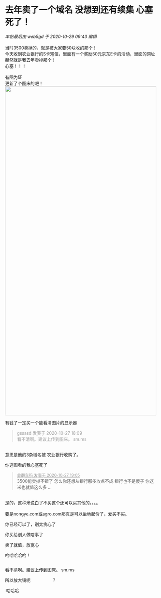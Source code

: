 # 去年卖了一个域名 没想到还有续集 心塞死了！


<i class="pstatus"> 本帖最后由 web5gd 于 2020-10-29 09:43 编辑 </i><br />
<br />
当时3500卖掉的，就是被大家要50块收的那个！<br />
今天收到农业银行的S卡短信，里面有一个奖励50元京东E卡的活动，里面的网址赫然就是我去年卖掉那个！<br />
心塞！！！<br />
<br />
有图为证 <br />
更新了个图床的吧！<br />
<img id="aimg_x5f92" onclick="zoom(this, this.src, 0, 0, 0)" class="zoom" width="500" height="1083" src="https://pic.feiji.work/images/2020/10/28/Screenshot_2020-10-27-17-36-08-870_com.android.mms.md.jpg" border="0" alt="" />

<img src="static/image/smiley/default/mad.gif" smilieid="11" border="0" alt="" />有钱了一定买一个能看清图片的显示器

<div class="quote"><blockquote><font color="#999999">gssasd 发表于 2020-10-27 18:09</font><br />
<font color="#999999">看不清啊。建议上传到图床。 sm.ms</font></blockquote></div><br />
意思是他的3杂域名被 农业银行收购了。

你这图看的我心塞死了

<div class="quote"><blockquote><font size="2"><a href="https://www.hostloc.com/forum.php?mod=redirect&amp;goto=findpost&amp;pid=9360610&amp;ptid=759074" target="_blank"><font color="#999999">会翻车吗 发表于 2020-10-27 19:05</font></a></font><br />
3500能卖掉不错了 怎么你还想从银行那多收点不成 银行也不是傻子 你这米也就值这么多 ...</blockquote></div><br />
<img src="static/image/smiley/default/lol.gif" smilieid="12" border="0" alt="" />是的，这种米说白了不买这个还可以买其他的。。。。<br />
<br />
要是nongye.com或agro.com那真是可以坐地起价了，爱买不买。

你已经可以了，别太贪心了

你买给别人做啥事了

卖了就值，放宽心

哈哈哈哈哈！

<img src="static/image/smiley/default/lol.gif" smilieid="12" border="0" alt="" /><img src="static/image/smiley/default/lol.gif" smilieid="12" border="0" alt="" /><img src="static/image/smiley/default/lol.gif" smilieid="12" border="0" alt="" /><img src="static/image/smiley/default/lol.gif" smilieid="12" border="0" alt="" /><img src="static/image/smiley/default/lol.gif" smilieid="12" border="0" alt="" /><img src="static/image/smiley/default/lol.gif" smilieid="12" border="0" alt="" /><img src="static/image/smiley/default/lol.gif" smilieid="12" border="0" alt="" />

看不清啊。建议上传到图床。 sm.ms

所以放大镜呢&nbsp; &nbsp;&nbsp; &nbsp;&nbsp; &nbsp;&nbsp; &nbsp;&nbsp; &nbsp;&nbsp; &nbsp;？

<img src="static/image/smiley/default/lol.gif" smilieid="12" border="0" alt="" /> 哈哈哈
